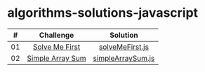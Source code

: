 # algorithms-solutions-javascript
|  #  |                                                      Challenge                                                      |                                  Solution                                  |
| :-: | :-----------------------------------------------------------------------------------------------------------------: | :------------------------------------------------------------------------: |
| 01  |    [Solve Me First](https://www.hackerrank.com/challenges/solve-me-first/problem?isFullScreen=true)                 |       [solveMeFirst.js](./algorithms-solitions/SolveMeFirst.js)            |
| 02  |    [Simple Array Sum](https://www.hackerrank.com/challenges/simple-array-sum/problem?isFullScreen=true)             |       [simpleArraySum.js](./algorithms-solitions/SimpleArraySum.js)        |
